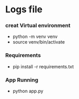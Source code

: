 # Logs file 
### creat Virtual environment

 - python -m venv venv
-  source venv/bin/activate
### Requirements

- pip install -r requirements.txt
### App Running
- python app.py